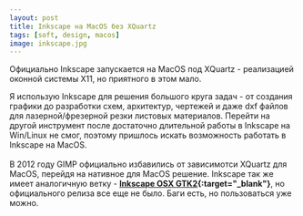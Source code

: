 ```yaml
---
layout: post
title: Inkscape на MacOS без XQuartz
tags: [soft, design, macos]
image: inkscape.jpg
---
```


Официально Inkscape запускается на MacOS под XQuartz - реализацией оконной системы X11, но приятного в этом мало.

<!--more-->

Я использую Inkscape для решения большого круга задач - от создания графики до разработки схем, архитектур, чертежей и даже dxf файлов для лазерной/фрезерной резки листовых материалов. Перейти на другой инструмент после достаточно длительной работы в Inkscape на Win/Linux не смог, поэтому пришлось искать возможность работать в Inkscape на MacOS.
<br/><br/>
В 2012 году GIMP официально избавились от зависимотси XQuartz для MacOS, перейдя на нативное для MacOS решение. 
Inkscape так же имеет аналогичную ветку - **[Inkscape OSX GTK2](https://inkscape.org/en/~su_v/galleries/osxmenu-r12922/){:target="_blank"}**, но официального релиза все еще не было. Баги есть, но пользоваться уже можно.



